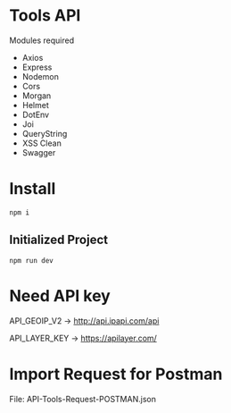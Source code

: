 # Tools API

Modules required

- Axios
- Express
- Nodemon
- Cors
- Morgan
- Helmet
- DotEnv
- Joi
- QueryString
- XSS Clean
- Swagger

# Install

`npm i`

## Initialized Project

`npm run dev`

# Need API key

API_GEOIP_V2 -> http://api.ipapi.com/api

API_LAYER_KEY -> https://apilayer.com/

# Import Request for Postman

File: API-Tools-Request-POSTMAN.json
